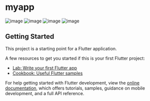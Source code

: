 # myapp

![image](https://github.com/user-attachments/assets/6ddd72bb-43c1-4dec-b237-32df10da77bd)
![image](https://github.com/user-attachments/assets/236cdae3-a570-4cbf-b194-1bfe7673bfd8)
![image](https://github.com/user-attachments/assets/60e781d2-0ec2-4a71-8bf7-0b7f88e1d83c)
![image](https://github.com/user-attachments/assets/2f18c3d8-df6c-4d55-8b96-3b8fa0de1582)



## Getting Started

This project is a starting point for a Flutter application.

A few resources to get you started if this is your first Flutter project:

- [Lab: Write your first Flutter app](https://docs.flutter.dev/get-started/codelab)
- [Cookbook: Useful Flutter samples](https://docs.flutter.dev/cookbook)

For help getting started with Flutter development, view the
[online documentation](https://docs.flutter.dev/), which offers tutorials,
samples, guidance on mobile development, and a full API reference.
